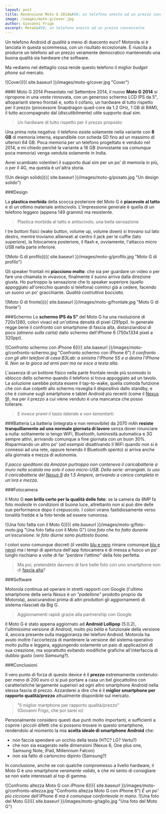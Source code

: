 ```yaml
---
layout: post
title: Recensione Moto G 2014&#58; un telefono onesto ad un prezzo conveniente
image: /images/moto-g/cover.jpg
author: Giovanni Frigo
excerpt: MotoG&#58; un telefono onesto ad un prezzo conveniente
---
```


Un telefono Android *di qualità* a meno di duecento euro? Motorola si è lanciata in questa scommessa, con un risultato eccezionale. È riuscita a produrre un telefono ad un prezzo veramente democratico mantenendo una buona qualità sia hardware che software.

Ma vediamo nel dettaglio cosa rende questo telefono il miglior *budget phone* sul mercato.

![Cover]({{ site.baseurl }}/images/moto-g/cover.jpg "Cover")

###Il Moto G 2014
Presentato nel Settembre 2014, il nuovo **Moto G 2014** si ripropone in una veste rinnovata, con un generoso schermo LCD IPS da 5", altoparlanti stereo frontali e, sotto il cofano, un hardware di tutto rispetto per il prezzo (processore Snapdragon quad-core da 1.2 GHz, 1 GB di RAM), il tutto accompagnato dal (discutibilmente) utile supporto dual sim. 

> Un hardware di tutto rispetto per il prezzo proposto

Una prima nota negativa: il telefono esiste solamente nella variante con **8 GB** di memoria interna, espandibile con scheda SD fino ad un massimo di ulteriori 64 GB. Poca memoria per un telefono progettato e venduto nel 2014, e mi chiedo perché la variante a 16 GB (nonostante sia _comunque_ poca memoria) venga venduta solamente in India.

Avrei scambiato volentieri il supporto dual sim per un po' di memoria in più, o per il 4G, ma questa è un'altra storia.

![Un design solido]({{ site.baseurl }}/images/moto-g/posato.jpg "Un design solido")

###Design

La **plastica morbida** della scocca posteriore del Moto G è **piacevole al tatto** e di un ottimo materiale antiscivolo. L'impressione generale è quella di un telefono leggero (appena 149 grammi) ma resistente.

> Plastica morbida al tatto e antiscivolo, una bella sensazione

I tre bottoni fisici (wake button, volume up, volume down) si trovano sul lato destro, mentre troviamo allieneati al centro il jack per le cuffie (lato superiore), la fotocamera posteriore, il flash e, ovviamente, l'attacco micro USB nella parte inferiore.

![Moto G di profilo]({{ site.baseurl }}/images/moto-g/profilo.jpg "Moto G di profilo")

Gli speaker frontali mi **piacciono molto**: che sia per guardare un video o per fare una chiamata in vivavoce, finalmente il suono arriva dalla direzione giusta.
Ho purtroppo la sensazione che lo speaker superiore (quello appoggiato all'orecchio quando si telefona) cominci già a cedere, facendo un suono un po' gracchiante. *Qualità costruttiva bocciata.*

![Moto G di fronte]({{ site.baseurl }}/images/moto-g/frontale.jpg "Moto G di fronte")

###Schermo
Lo **schermo IPS da 5"** del Moto G ha una risoluzione di 720x1280, colori vivaci ed un'ottima densità di pixel (291ppi). In generale regge bene il confronto con smartphone di fascia alta, distanziandosi di poco *(almeno sulla carta)* dallo schermo dell'iPhone 6 (750x1334 pixel a 320ppi).

![Confronto schermo con iPhone 6]({{ site.baseurl }}/images/moto-g/confronto-schermo.jpg "Confronto schermo con iPhone 6")
*Il confronto con gli altri telefoni di casa B3Lab: a sinistra l'iPhone 5S e a destra l'iPhone 6. Non se la gioca ad armi pari ma ne esce a testa alta.*

L'assenza di un bottone fisico nella parte frontale rende più scomodo lo sblocco dello schermo quando il telefono si trova appoggiato ad un tavolo. La soluzione sarebbe potuta essere il tap-to-wake, quella comoda funzione che con due colpetti allo schermo risveglia il dispositivo dallo standby, e che è comune sugli smartphone e tablet Android più recenti (come il [Nexus 9](http://b3lab.it/blog/Recensione-Nexus-9/)), ma per il prezzo a cui viene venduto è una mancanza che posso tollerare.

> *E invece premi il tasto laterale e non lamentarti.*

###Batteria
La batteria (integrata e non removibile) da 2070 mAh **resiste tranquillamente ad una normale giornata di lavoro** senza dover rinunciare a nulla: solitamente io tengo WiFi, Bluetooth, luminosità automatica e 3G sempre attivi, arrivando comunque a fine giornata con un buon 30%.
Risparmiando un altro po' (*ad esempio* disattivando il WiFi quando non si è connessi ad una rete, oppure tenendo il Bluetooth spento) si arriva anche alla giornata e mezza di autonomia.

*Il pacco speditomi da Amazon purtroppo non conteneva il caricabatterie a muro nella scatola ma solo il cavo micro-USB. Della serie: arrangiati. Io uso il caricabatterie del [Nexus 9](http://b3lab.it/blog/Recensione-Nexus-9/) da 1.5 Ampere, arrivando a carica completa in un'ora e mezza.*

###Fotocamera

Il Moto G **non brilla certo per la qualità delle foto**: se la camera da 8MP fa foto *modeste* in condizioni di buona luce, altrettanto non si può dire delle sue performance dopo il crepuscolo. I colori virano fastidiosamente verso tonalità fredde e la foto tende ad essere rumorosa.

![Una foto fatta con il Moto G]({{ site.baseurl }}/images/moto-g/foto-moto.jpg "Una foto fatta con il Moto G")
*Una foto che ho fatto durante un'escursione: le foto diurne sono piuttosto buone.*

I colori sono comunque discreti (il vestito [blu e nero](http://swiked.tumblr.com/post/112073818575/guys-please-help-me-is-this-dress-white-and) rimane comunque [blu e nero](https://www.facebook.com/B3Lab/photos/a.789345294440607.1073741830.773418832699920/863295503712252/)) ma i tempi di apertura dell'app fotocamera e di messa a fuoco un po' lunghi rischiano a volte di far *"perdere l'attimo"* della foto perfetta.

> Ma poi, pretendete davvero di fare belle foto con uno smartphone non di [fascia alta](http://www.apple.com/iphone/world-gallery/)?

###Software

Motorola continua ad operare in stretti rapporti con Google (l'ultimo smartphone della seria *Nexus* è un *"padellone"* prodotto proprio da Motorola), assicurandosi prima di altri produttori gli aggiornamenti di sistema rilasciati da Big G. 

> Aggiornamenti rapidi grazie alla partnership con Google

Il Moto G è stato appena aggiornato ad **Android Lollipop** (5.0.2), *l'ultimissima* versione di Android, molto più *bélla* e funzionale della versione 4, ancora presente sulla maggioranza dei telefoni Android. Motorola ha avuto inoltre l'accortezza di mantenere la versione del sistema operativo molto pulita e leggera, aggiungendo solamente un paio di applicazioni di sua creazione, ma soprattutto evitando modifiche grafiche all'interfaccia di dubbio gusto (*vero Samsung?*).

###Conclusioni

Il vero punto di forza di questo device è il **prezzo** estremamente contenuto: per meno di 200 euro ci si può portare a casa un bel giocattolino con caratteristiche largamente superiori ad ogni altro smartphone Android nella stessa fascia di prezzo. Azzarderei a dire che è il **miglior smartphone per rapporto qualità/prezzo** attualmente disponibile sul mercato.

> "Il miglior martphone per rapporto qualità/prezzo"  
> (Giovanni Frigo, che poi sarei io)

Personalmente considero questi due punti molto importanti, e sufficienti a coprire i piccoli difetti che si possono trovare in questo smartphone, rendendolo al momento la mia **scelta ideale di smartphone Android** che:

- non faccia spendere un occhio della testa (HTC? LG? Vertu?)
- che non sia esagerato nelle dimensioni (Nexus 6, One plus one, Samsung Note, iPad, Millennium Falcon)
- non sia fatto di cartoncino dipinto (Samsung?)

In conclusione, anche se con qualche compromesso a livello hardware, il Moto G è uno smartphone *veramente valido*, e che mi sento di consigliare se non siete interessati al top di gamma.

![Confronto altezza Moto G con iPhone 6]({{ site.baseurl }}/images/moto-g/confronto-altezza.jpg "Confronto altezza Moto G con iPhone 6")
*È un po' più ciccione dell'iPhone 6 ma è comunque confortevole in mano.*
![Una foto del Moto G]({{ site.baseurl }}/images/moto-g/taglio.jpg "Una foto del Moto G")